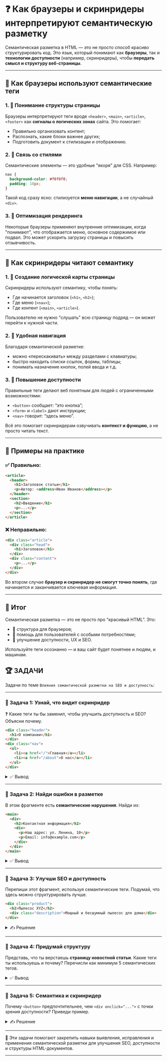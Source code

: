 # ❓ Как браузеры и скринридеры интерпретируют семантическую разметку

Семантическая разметка в HTML — это не просто способ красиво структурировать код. Это язык, который понимают как **браузеры**, так и **технологии доступности** (например, скринридеры), чтобы **передать смысл и структуру веб-страницы**.

---

## 📌 Как браузеры используют семантические теги

### 1. 🔹 Понимание структуры страницы

Браузеры интерпретируют теги вроде `<header>`, `<main>`, `<article>`, `<footer>` как **сигналы о логических зонах** сайта. Это помогает:

* Правильно организовать контент;
* Распознать, какие блоки важнее других;
* Подготовить документ к стилизации и отображению.

### 2. 🔹 Связь со стилями

Семантические элементы — это удобные "якоря" для CSS. Например:

```css
nav {
  background-color: #f0f0f0;
  padding: 10px;
}
```

Такой код сразу ясно: стилизуется **меню навигации**, а не случайный `<div>`.

### 3. 🔹 Оптимизация рендеринга

Некоторые браузеры применяют внутренние оптимизации, когда "понимают", что отображается меню, основное содержимое или подвал. Это может ускорить загрузку страницы и повысить отзывчивость.

---

## 📌 Как скринридеры читают семантику

### 1. 🔹 Создание логической карты страницы

Скринридеры используют семантику, чтобы понять:

* Где начинается заголовок (`<h1>`, `<h2>`);
* Где меню (`<nav>`);
* Где контент (`<main>`, `<article>`).

Пользователю не нужно "слушать" всю страницу подряд — он может перейти к нужной части.

### 2. 🔹 Удобная навигация

Благодаря семантической разметке:

* можно «перескакивать» между разделами с клавиатуры;
* быстро находить списки ссылок, формы, таблицы;
* понимать назначение кнопок, полей ввода и т.д.

### 3. 🔹 Повышение доступности

Правильные теги делают веб понятным для людей с ограниченными возможностями:

* `<button>` сообщает: “это кнопка”;
* `<form>` и `<label>` дают инструкции;
* `<nav>` говорит: “здесь меню”.

Всё это помогает скринридерам озвучивать **контекст и функцию**, а не просто читать текст.

---

## 📌 Примеры на практике

### ✅ Правильно:

```html
<article>
  <header>
    <h1>Заголовок статьи</h1>
    <p>Автор: <address>Иван Иванов</address></p>
  </header>
  <section>
    <h2>Введение</h2>
    <p>...</p>
  </section>
</article>
```

### ❌ Неправильно:

```html
<div class="article">
  <div class="head">
    <h1>Заголовок</h1>
  </div>
  <div class="content">
    <p>...</p>
  </div>
</div>
```

Во втором случае **браузер и скринридер не смогут точно понять**, где начинается и заканчивается ключевая информация.

---

## 🎯 Итог

Семантическая разметка — это не просто про “красивый HTML”. Это:

* 📘 структура для браузеров;
* 🦻 помощь для пользователей с особыми потребностями;
* 🚀 улучшение доступности, UX и SEO.

Используйте теги осознанно — и ваш сайт будет понятнее и людям, и машинам.

## 🏆 ЗАДАЧИ

Задачи по теме `Влияния семантической разметки на SEO и доступность`:

---

### 📌 Задача 1: Узнай, что видит скринридер

❓ Какие теги ты бы заменил, чтобы улучшить доступность и SEO? Объясни почему.

```html
<div class="header">
  <h1>О компании</h1>
</div>
<div class="nav">
  <ul>
    <li><a href="/">Главная</a></li>
    <li><a href="/about">О нас</a></li>
  </ul>
</div>
```


<details>
<summary>✅ Вывод</summary>

Заменим `<div class="header">` на `<header>`, а `<div class="nav">` на `<nav>`. Это придаст блоку **семантический смысл**, понятный скринридерам и поисковым системам.

</details>

---

### 📌 Задача 2: Найди ошибки в разметке

В этом фрагменте есть **семантические нарушения**. Найди их:

```html
<main>
  <div>
    <h2>Контактная информация</h2>
    <div>
      <p>Наш адрес: ул. Ленина, 10</p>
      <p>Email: info@example.com</p>
    </div>
  </div>
</main>
```

<details>
<summary>✅ Вывод</summary>

Вместо `<div>` с контактами стоит использовать тег `<address>`, чтобы указать на контактные данные.
Также `<h2>` должен быть частью логической структуры — убедись, что есть `<h1>` выше по документу.

</details>

---

### 📌 Задача 3: Улучши SEO и доступность

Перепиши этот фрагмент, используя семантические теги. Подумай, что здесь можно структурировать лучше.

```html
<div class="product">
  <h2>Пылесос XYZ</h2>
  <div class="description">Мощный и бесшумный пылесос для дома</div>
</div>
```

<details>
<summary>✍ Решение</summary>

```html
<article>
  <header>
    <h2>Пылесос XYZ</h2>
  </header>
  <p>Мощный и бесшумный пылесос для дома</p>
</article>
```

Дополнительно можно использовать Schema.org микрозаметки для расширенного SEO.

</details>

---

### 📌 Задача 4: Придумай структуру

Представь, что ты верстаешь **страницу новостной статьи**. Какие теги ты используешь и почему? Перечисли как минимум 5 семантических тегов.

<details>
<summary>✅ Вывод</summary>

Пример структуры:

* `<article>` — сама статья;
* `<header>` — заголовок, автор, дата;
* `<section>` — отдельные смысловые части (введение, основная часть, заключение);
* `<footer>` — ссылки на источники, теги, комментирование;
* `<time>` — дата публикации.

</details>

---

### 📌 Задача 5: Семантика и скринридер

Почему `<button>` предпочтительнее, чем `<div onclick="...">` с точки зрения доступности? Приведи пример.

<details>
<summary>✍ Решение</summary>

`<button>` — это интерактивный элемент по стандарту HTML. Скринридеры озвучивают его как "кнопка", и браузеры автоматически обеспечивают навигацию с клавиатуры.

```html
<!-- Плохо -->
<div onclick="saveData()">Сохранить</div>

<!-- Хорошо -->
<button onclick="saveData()">Сохранить</button>
```

</details>

---

🎉 Эти задачи помогают закрепить навыки выявления, исправления и применения семантической разметки для улучшения SEO, доступности и структуры HTML-документов.

---